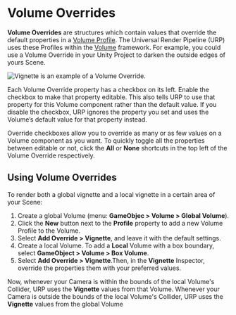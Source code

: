 # Volume Overrides

__Volume Overrides__ are structures which contain values that override the default properties in a [Volume Profile](VolumeProfile.md). The Universal Render Pipeline (URP) uses these Profiles within the [Volume](Volumes.html) framework. For example, you could use a Volume Override in your Unity Project to darken the outside edges of yours Scene. 

![__Vignette__ is an example of a Volume Override.](Images/Inspectors/Vignette.png)

Each Volume Override property has a checkbox on its left. Enable the checkbox to make that property editable. This also tells URP to use that property for this Volume component rather than the default value. If you disable the checkbox, URP ignores the property you set and uses the Volume’s default value for that property instead.

Override checkboxes allow you to override as many or as few values on a Volume component as you want. To quickly toggle all the properties between editable or not, click the __All__ or __None__ shortcuts in the top left of the Volume Override respectively. 

## Using Volume Overrides

To render both a global vignette and a local vignette in a certain area of your Scene:

1. Create a global Volume (menu: __GameObjec > Volume > Global Volume__).
2. Click the __New__ button next to the __Profile__ property to add a new Volume Profile to the Volume.
3. Select __Add Override > Vignette__, and leave it with the default settings.
4. Create a local Volume. To add a **Local** Volume with a box boundary, select __GameObject > Volume > Box Volume__.
5. Select __Add Override > Vignette__.Then, in the __Vignette__ Inspector, override the properties them with your preferred values.

Now, whenever your Camera is within the bounds of the local Volume's Collider, URP uses the __Vignette__ values from that Volume. Whenever your Camera is outside the bounds of the local Volume's Collider, URP uses the __Vignette__ values from the global Volume
